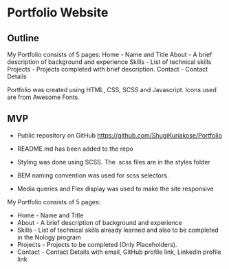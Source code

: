 # Portfolio Website

## Outline

My Portfolio consists of 5 pages:
Home - Name and Title
About - A brief description of background and experience
Skills - List of technical skills
Projects - Projects completed with brief description.
Contact - Contact Details

Portfolio was created using HTML, CSS, SCSS and Javascript.
Icons used are from Awesome Fonts.

## MVP

- Public repository on GitHub
  https://github.com/ShugiKuriakose/Portfolio

- README.md has been added to the repo
- Styling was done using SCSS.
  The .scss files are in the styles folder
- BEM naming convention was used for scss selectors.
- Media queries and Flex display was used to make the site responsive

My Portfolio consists of 5 pages:

- Home - Name and Title
- About - A brief description of background and experience
- Skills - List of technical skills already learned and also to be completed in the Nology program
- Projects - Projects to be completed (Only Placeholders).
- Contact - Contact Details with email, GitHub profile link, LinkedIn profile link
